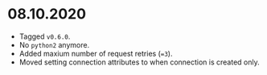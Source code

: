 # 08.10.2020

* Tagged `v0.6.0`.
* No `python2` anymore.
* Added maxium number of request retries (`=3`).
* Moved setting connection attributes to when connection is created only.
